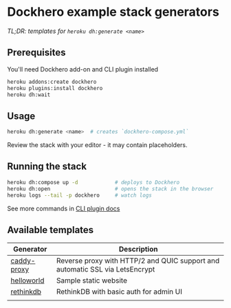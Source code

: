 Dockhero example stack generators
==================================

*TL;DR: templates for `heroku dh:generate <name>`*

Prerequisites
--------------

You'll need Dockhero add-on and CLI plugin installed

```bash
heroku addons:create dockhero
heroku plugins:install dockhero
heroku dh:wait
```

Usage
------

```bash
heroku dh:generate <name>  # creates `dockhero-compose.yml`
```

Review the stack with your editor - it may contain placeholders.

Running the stack
------------------
```bash
heroku dh:compose up -d            # deploys to Dockhero
heroku dh:open                     # opens the stack in the browser
heroku logs --tail -p dockhero     # watch logs
```

See more commands in [CLI plugin docs](https://github.com/cloudcastle/dockhero-cli)

Available templates
------------------------

| Generator   	| Description                                                   	|
|-------------	|---------------------------------------------------------------	|
| [caddy-proxy](./caddy-proxy) 	| Reverse proxy with HTTP/2 and QUIC support and automatic SSL via LetsEncrypt	|
| [helloworld](./helloworld)  	| Sample static website                                         	|
| [rethinkdb](./rethinkdb) 	| RethinkDB with basic auth for admin UI	|
|             	|                                                               	|
